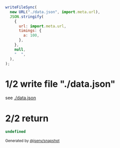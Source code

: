 ```js
writeFileSync(
  new URL("./data.json", import.meta.url),
  JSON.stringify(
    {
      url: import.meta.url,
      timings: {
        a: 100,
      },
    },
    null,
    "  ",
  ),
);
```

# 1/2 write file "./data.json"

see [./data.json](./data.json)

# 2/2 return

```js
undefined
```

<sub>
  Generated by <a href="https://github.com/jsenv/core/tree/main/packages/independent/snapshot">@jsenv/snapshot</a>
</sub>